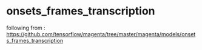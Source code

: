 # onsets_frames_transcription
following from : https://github.com/tensorflow/magenta/tree/master/magenta/models/onsets_frames_transcription
